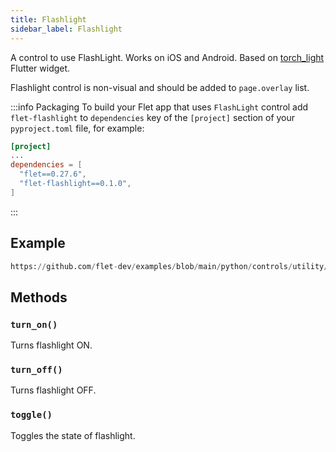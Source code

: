 ```yaml
---
title: Flashlight
sidebar_label: Flashlight
---
```


A control to use FlashLight. Works on iOS and Android. Based on [torch_light](https://pub.dev/packages/torch_light) Flutter widget.

Flashlight control is non-visual and should be added to `page.overlay` list.

:::info Packaging
To build your Flet app that uses `FlashLight` control add `flet-flashlight` to `dependencies` key of the `[project]` section of your `pyproject.toml` file, for
example:

```toml
[project]
...
dependencies = [
  "flet==0.27.6",
  "flet-flashlight==0.1.0",
]
```
:::

## Example

```python reference
https://github.com/flet-dev/examples/blob/main/python/controls/utility/flashlight/flashlight-example.py
```

## Methods

### `turn_on()`

Turns flashlight ON.

### `turn_off()`

Turns flashlight OFF.

### `toggle()`

Toggles the state of flashlight.
